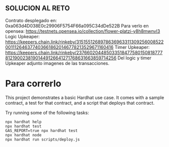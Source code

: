 ## SOLUCION AL RETO
Contrato desplegado en: 0xa063d4D038E0c29906F5754F66a095C34dDe522B
Para verlo en opensea: https://testnets.opensea.io/collection/flower-platzi-y8h8mwnvl3
Logic Upkeaper: https://keepers.chain.link/rinkeby/31515512689786369633113092560085220011126463774036618620146778213529671160416
Timer Upkeaper: https://keepers.chain.link/rinkeby/23766020448503351847758015081877781219002381901449126641271768631663859714256
Del logic y timer Upkeaper adjunto imagenes de las transacciones.



# Para correrlo

This project demonstrates a basic Hardhat use case. It comes with a sample contract, a test for that contract, and a script that deploys that contract.

Try running some of the following tasks:

```shell
npx hardhat help
npx hardhat test
GAS_REPORT=true npx hardhat test
npx hardhat node
npx hardhat run scripts/deploy.js





